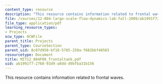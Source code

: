 ```yaml
---
content_type: resource
description: "This resource contains information related to frontal waves. \r\n"
file: /courses/12-804-large-scale-flow-dynamics-lab-fall-2009/ab1991f7276893d9a8ddd9bfba31b156_MIT12_804F09_frontaltank.pdf
file_type: application/pdf
learning_resource_types:
- Projects
ocw_type: OCWFile
parent_title: Projects
parent_type: CourseSection
parent_uid: 8c07d950-bf18-5705-250a-f682bbf40565
resourcetype: Document
title: MIT12_804F09_frontaltank.pdf
uid: ab1991f7-2768-93d9-a8dd-d9bfba31b156
---
```

This resource contains information related to frontal waves. 


